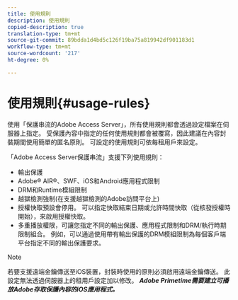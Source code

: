 ```yaml
---
title: 使用規則
description: 使用規則
copied-description: true
translation-type: tm+mt
source-git-commit: 89bdda1d4bd5c126f19ba75a819942df901183d1
workflow-type: tm+mt
source-wordcount: '217'
ht-degree: 0%

---
```



# 使用規則{#usage-rules}

使用「保護串流的Adobe Access Server」，所有使用規則都會透過設定檔案在伺服器上指定。 受保護內容中指定的任何使用規則都會被覆寫，因此建議在內容封裝期間使用簡單的匿名原則。 可設定的使用規則可依每租用戶來設定。

「Adobe Access Server保護串流」支援下列使用規則：

* 輸出保護
* Adobe® AIR®、SWF、iOS和Android應用程式限制
* DRM和Runtime模組限制
* 越獄檢測強制(在支援越獄檢測的Adobe訪問平台上)
* 授權快取預設會停用。 可以指定快取結束日期或允許時間快取（從核發授權時開始），來啟用授權快取。
* 多重播放權限，可讓您指定不同的輸出保護、應用程式限制和DRM/執行時期限制組合。 例如，可以通過使用帶有輸出保護的DRM模組限制為每個客戶端平台指定不同的輸出保護要求。

>[!NOTE]
>
>若要支援遠端金鑰傳送至iOS裝置，封裝時使用的原則必須啟用遠端金鑰傳送。 此設定無法透過伺服器上的租用戶設定加以修改。 ***Adobe Primetime需要建立可播放Adobe存取保護內容的iOS應用程式。***

